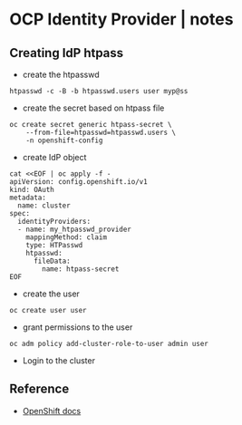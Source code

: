 # OCP Identity Provider | notes

## Creating IdP htpass

- create the htpasswd

``` shell
htpasswd -c -B -b htpasswd.users user myp@ss
```

- create the secret based on htpass file
``` shell
oc create secret generic htpass-secret \
    --from-file=htpasswd=htpasswd.users \
    -n openshift-config 
```

- create IdP object
``` shell
cat <<EOF | oc apply -f -
apiVersion: config.openshift.io/v1
kind: OAuth
metadata:
  name: cluster
spec:
  identityProviders:
  - name: my_htpasswd_provider 
    mappingMethod: claim 
    type: HTPasswd
    htpasswd:
      fileData:
        name: htpass-secret 
EOF
```

- create the user

```shell
oc create user user
```

- grant permissions to the user
``` shell
oc adm policy add-cluster-role-to-user admin user
```

- Login to the cluster

## Reference

- [OpenShift docs](https://docs.openshift.com/container-platform/4.9/authentication/identity_providers/configuring-htpasswd-identity-provider.html#configuring-htpasswd-identity-provider)



